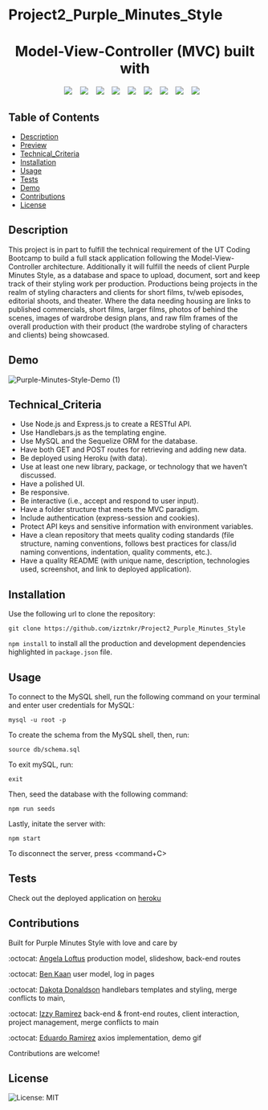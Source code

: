 # Project2_Purple_Minutes_Style

<h1 align="center">Model-View-Controller (MVC)  built with </h1>
<p align="center">
    <img src="https://img.shields.io/badge/Sequelize-52B0E7?style=for-the-badge&logo=Sequelize&logoColor=white"/>  &nbsp;&nbsp;
    <img src="https://img.shields.io/badge/heroku-%23430098.svg?style=for-the-badge&logo=heroku&logoColor=white"> &nbsp;&nbsp;
    <img src="https://img.shields.io/badge/mysql-%2300f.svg?style=for-the-badge&logo=mysql&logoColor=white" /> &nbsp;&nbsp;
    <img src="https://img.shields.io/badge/express.js-%23404d59.svg?style=for-the-badge&logo=express&logoColor=%2361DAFB"  /> &nbsp;&nbsp;
    <img src="https://img.shields.io/badge/javascript-%23323330.svg?style=for-the-badge&logo=javascript&logoColor=%23F7DF1E" /> &nbsp;&nbsp;
    <img src="https://img.shields.io/badge/node.js-6DA55F?style=for-the-badge&logo=node.js&logoColor=white"  /> &nbsp;&nbsp;
    <img src="https://img.shields.io/badge/NPM-%23000000.svg?style=for-the-badge&logo=npm&logoColor=white" /> &nbsp;&nbsp;
    <img src="https://img.shields.io/badge/bootstrap-%23563D7C.svg?style=for-the-badge&logo=bootstrap&logoColor=white"> &nbsp;&nbsp;
    <img src="https://img.shields.io/badge/Insomnia-black?style=for-the-badge&logo=insomnia&logoColor=5849BE"/> &nbsp;&nbsp;
    
</p>

  ## Table of Contents

  * [Description](#description)
  * [Preview](#preview)
  * [Technical_Criteria](#technical_criteria)
  * [Installation](#installation)
  * [Usage](#usage)
  * [Tests](#tests)
  * [Demo](#demo)
  * [Contributions](#contributions)
  * [License](#license)

  ## Description
  
This project is in part to fulfill the technical requirement of the UT Coding Bootcamp to build a full stack application following the Model-View-Controller architecture. Additionally it will fulfill the needs of client Purple Minutes Style, as a database and space to upload, document, sort and keep track of their styling work per production.  Productions being projects in the realm of styling characters and clients for short films, tv/web episodes, editorial shoots, and theater. Where the data needing housing are links to published commercials, short films, larger films, photos of behind the scenes, images of wardrobe design plans, and raw film frames of the overall production with their product (the wardrobe styling of characters and clients) being showcased. 

  ## Demo
  
  
  ![Purple-Minutes-Style-Demo (1)](https://user-images.githubusercontent.com/82625726/142786146-b6f3fa69-64bd-4336-94c9-97b401beb590.gif)


   ## Technical_Criteria 
- Use Node.js and Express.js to create a RESTful API.
- Use Handlebars.js as the templating engine.
- Use MySQL and the Sequelize ORM for the database.
- Have both GET and POST routes for retrieving and adding new data.
- Be deployed using Heroku (with data).
- Use at least one new library, package, or technology that we haven’t discussed.
- Have a polished UI.
- Be responsive.
- Be interactive (i.e., accept and respond to user input).
- Have a folder structure that meets the MVC paradigm.
- Include authentication (express-session and cookies).
- Protect API keys and sensitive information with environment variables.
- Have a clean repository that meets quality coding standards (file structure, naming conventions, follows best practices for class/id naming conventions, indentation, quality comments, etc.).
- Have a quality README (with unique name, description, technologies used, screenshot, and link to deployed application).

 ## Installation

  Use the following url to clone the repository:

  `git clone https://github.com/izztnkr/Project2_Purple_Minutes_Style`


  `npm install` to install all the production and development dependencies highlighted in `package.json` file.



  ## Usage

  To connect to the MySQL shell, run the following command on your terminal and enter user credentials for MySQL:

  `mysql -u root -p`


  To create the schema from the MySQL shell, then, run:

  `source db/schema.sql`


  To exit mySQL, run: 

  `exit`

  Then, seed the database with the following command:

  `npm run seeds`


  Lastly, initate the server with:

  `npm start`


  To disconnect the server, press <command+C>

 


 
  ## Tests


  Check out the deployed application on 
  [heroku](https://purpleminutesstyle.herokuapp.com/)
 


  ## Contributions

  Built for Purple Minutes Style with love and care by

  :octocat: [Angela Loftus](https://www.github.com/AngelaLoftus) production model, slideshow, back-end routes

  :octocat: [Ben Kaan](https://www.github.com/benkaan001) user model, log in pages
 
  :octocat: [Dakota Donaldson](https://github.com/Dakota3214) handlebars templates and styling, merge conflicts to main, 

  :octocat: [Izzy Ramirez](https://github.com/izztnkr) back-end & front-end routes, client interaction, project management, merge conflicts to main

  :octocat: [Eduardo Ramirez](https://github.com/EduardoRam7) axios implementation, demo gif
  
  
  Contributions are welcome!
  

  ## License

  
  ![License: MIT](https://img.shields.io/badge/License-MIT-yellow.svg)

